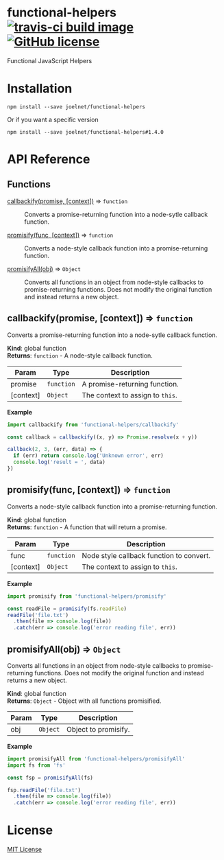 # functional-helpers [![travis-ci build image](https://travis-ci.org/joelnet/functional-helpers.svg?branch=master)](https://travis-ci.org/joelnet/functional-helpers) [![GitHub license](https://img.shields.io/badge/license-MIT-blue.svg)](https://raw.githubusercontent.com/joelnet/functional-js/master/LICENSE)
Functional JavaScript Helpers

# Installation

`npm install --save joelnet/functional-helpers`

Or if you want a specific version

`npm install --save joelnet/functional-helpers#1.4.0`

# API Reference

## Functions

<dl>
<dt><a href="#callbackify">callbackify(promise, [context])</a> ⇒ <code>function</code></dt>
<dd><p>Converts a promise-returning function into a node-sytle callback function.</p>
</dd>
<dt><a href="#promisify">promisify(func, [context])</a> ⇒ <code>function</code></dt>
<dd><p>Converts a node-style callback function into a promise-returning function.</p>
</dd>
<dt><a href="#promisifyAll">promisifyAll(obj)</a> ⇒ <code>Object</code></dt>
<dd><p>Converts all functions in an object from node-style callbacks to promise-returning functions.
Does not modify the original function and instead returns a new object.</p>
</dd>
</dl>

<a name="callbackify"></a>

## callbackify(promise, [context]) ⇒ <code>function</code>
Converts a promise-returning function into a node-sytle callback function.

**Kind**: global function  
**Returns**: <code>function</code> - A node-style callback function.  

| Param | Type | Description |
| --- | --- | --- |
| promise | <code>function</code> | A promise-returning function. |
| [context] | <code>Object</code> | The context to assign to `this`. |

**Example**  
```js
import callbackify from 'functional-helpers/callbackify'

const callback = callbackify((x, y) => Promise.resolve(x + y))

callback(2, 3, (err, data) => {
  if (err) return console.log('Unknown error', err)
  console.log('result = ', data)
})
```
<a name="promisify"></a>

## promisify(func, [context]) ⇒ <code>function</code>
Converts a node-style callback function into a promise-returning function.

**Kind**: global function  
**Returns**: <code>function</code> - A function that will return a promise.  

| Param | Type | Description |
| --- | --- | --- |
| func | <code>function</code> | Node style callback function to convert. |
| [context] | <code>Object</code> | The context to assign to `this`. |

**Example**  
```js
import promisify from 'functional-helpers/promisify'

const readFile = promisify(fs.readFile)
readFile('file.txt')
  .then(file => console.log(file))
  .catch(err => console.log('error reading file', err))
```
<a name="promisifyAll"></a>

## promisifyAll(obj) ⇒ <code>Object</code>
Converts all functions in an object from node-style callbacks to promise-returning functions.
Does not modify the original function and instead returns a new object.

**Kind**: global function  
**Returns**: <code>Object</code> - Object with all functions promisified.  

| Param | Type | Description |
| --- | --- | --- |
| obj | <code>Object</code> | Object to promisify. |

**Example**  
```js
import promisifyAll from 'functional-helpers/promisifyAll'
import fs from 'fs'

const fsp = promisifyAll(fs)

fsp.readFile('file.txt')
  .then(file => console.log(file))
  .catch(err => console.log('error reading file', err))
```

# License

[MIT License](LICENSE)
